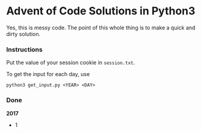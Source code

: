 # Advent of Code Solutions in Python3

Yes, this is messy code. The point of this whole thing is to make
a quick and dirty solution.

### Instructions

Put the value of your session cookie in `session.txt`.

To get the input for each day, use 

```
python3 get_input.py <YEAR> <DAY>
```

### Done

**2017**

- 1


